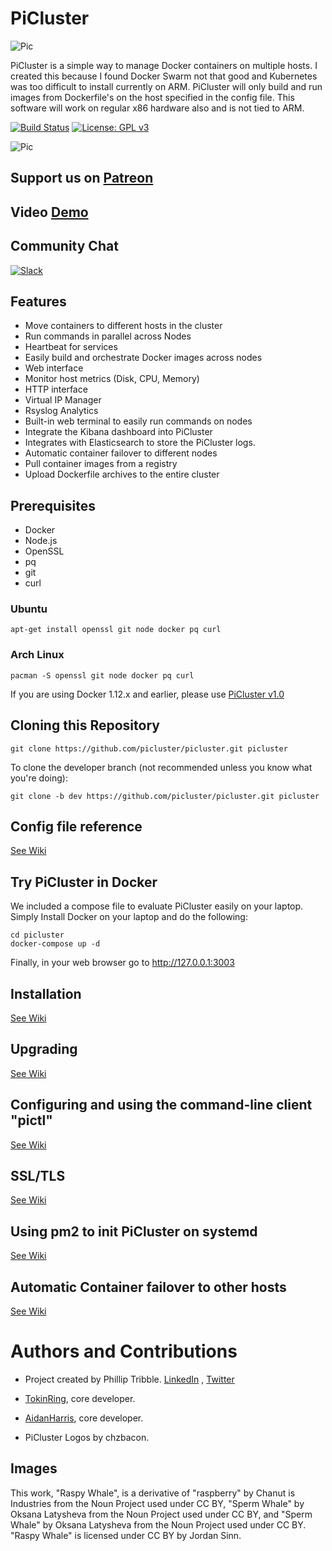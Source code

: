 # PiCluster

![Pic](http://i.imgur.com/WBnXC2R.png)

 PiCluster is a simple way to manage Docker containers on multiple hosts. I created this because I found Docker Swarm not that good and Kubernetes was too difficult to install currently on ARM. PiCluster will only build and run images from Dockerfile's on the host specified in the config file. This software will work on regular x86 hardware also and is not tied to ARM.



[![Build Status](https://travis-ci.org/picluster/picluster.svg?branch=master)](https://travis-ci.org/picluster/picluster) [![License: GPL v3](https://img.shields.io/badge/License-GPL%20v3-blue.svg)](http://www.gnu.org/licenses/gpl-3.0)

![Pic](https://i.imgur.com/rzhS362.png)

## Support us on [Patreon](https://www.patreon.com/picluster)
## Video [Demo](https://youtu.be/6r29Vc6sbXI)
## Community Chat
 [![Slack](http://i.imgur.com/PXLxay0.png)](https://join.slack.com/t/piclusterteam/shared_invite/MjI1NzU0NDE2MDM3LTE1MDI0Nzg2ODktYmNmZDk2NzZhMA)

## Features

- Move containers to different hosts in the cluster
- Run commands in parallel across Nodes
- Heartbeat for services
- Easily build and orchestrate Docker images across nodes
- Web interface
- Monitor host metrics (Disk, CPU, Memory)
- HTTP interface
- Virtual IP Manager
- Rsyslog Analytics
- Built-in web terminal to easily run commands on nodes
- Integrate the Kibana dashboard into PiCluster
- Integrates with Elasticsearch to store the PiCluster logs.
- Automatic container failover to different nodes
- Pull container images from a registry
- Upload Dockerfile archives to the entire cluster

## Prerequisites

- Docker
- Node.js
- OpenSSL
- pq
- git
- curl

### Ubuntu
```
apt-get install openssl git node docker pq curl
```

### Arch Linux
```
pacman -S openssl git node docker pq curl
```

If you are using Docker 1.12.x and earlier, please use [PiCluster v1.0](https://github.com/picluster/picluster/tree/1.0)

## Cloning this Repository

```
git clone https://github.com/picluster/picluster.git picluster
```

To clone the developer branch (not recommended unless you know what you're doing):

```
git clone -b dev https://github.com/picluster/picluster.git picluster
```

## Config file reference
[See Wiki](https://github.com/picluster/picluster/wiki/Config-Reference)

## Try PiCluster in Docker

We included a compose file to evaluate PiCluster easily on your laptop. Simply Install Docker on your laptop and do the following:

```
cd picluster
docker-compose up -d
```

Finally, in your web browser go to <http://127.0.0.1:3003>

## Installation
[See Wiki](https://github.com/picluster/picluster/wiki/Installation)

## Upgrading

[See Wiki](https://github.com/picluster/picluster/wiki/Upgrading)


## Configuring and using the command-line client "pictl"

[See Wiki](https://github.com/picluster/picluster/wiki/Pictl)

## SSL/TLS

[See Wiki](https://github.com/picluster/picluster/wiki/SSL-Configuration)

## Using pm2 to init PiCluster on systemd

[See Wiki](https://github.com/picluster/picluster/wiki/PM2)

## Automatic Container failover to other hosts

[See Wiki](https://github.com/picluster/picluster/wiki/Automatic-Container-failover-to-other-hosts)

# Authors and Contributions

* Project created by Phillip Tribble. [LinkedIn](https://www.linkedin.com/in/philliptribble) , [Twitter](https://twitter.com/rusher81572)

* [TokinRing](https://github.com/TokinRing), core developer.

* [AidanHarris](https://github.com/aidanharris), core developer.

* PiCluster Logos by chzbacon.

## Images

This work, "Raspy Whale", is a derivative of "raspberry" by Chanut is Industries from the Noun Project used under CC BY, "Sperm Whale" by Oksana Latysheva from the Noun Project used under CC BY, and "Sperm Whale" by Oksana Latysheva from the Noun Project used under CC BY. "Raspy Whale" is licensed under CC BY by Jordan Sinn.
